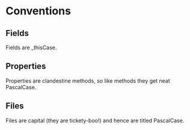 # Conventions
## Fields
Fields are _thisCase.

## Properties
Properties are clandestine methods, so like methods they get neat PascalCase.

## Files
Files are capital (they are tickety-boo!) and hence are titled PascalCase.
